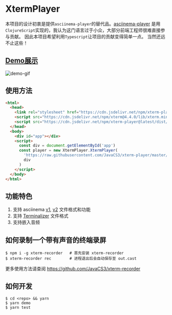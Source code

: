 # XtermPlayer

本项目的设计初衷是提供`asciinema-player`的替代品。[asciinema-player](https://github.com/asciinema/asciinema-player)
是用`ClojureScript`实现的，我认为这门语言过于小众，大部分前端工程师很难直接参与贡献。
因此本项目希望利用`Typescript`让项目的贡献变得简单一点。
当然还远不止这些！

## [Demo展示](https://javacs3.github.io/xterm-player/)

![demo-gif](https://user-images.githubusercontent.com/4168698/77246289-beaeac00-6c60-11ea-93eb-c10506fe484e.gif)

## 使用方法

```html
<html>
  <head>
    <link rel="stylesheet" href="https://cdn.jsdelivr.net/npm/xterm-player@latest/dist/css/xterm-player.min.css" />
    <script src="https://cdn.jsdelivr.net/npm/xterm@4.4.0/lib/xterm.min.js"></script>
    <script src="https://cdn.jsdelivr.net/npm/xterm-player@latest/dist/js/xterm-player.min.js"></script>
  </head>
  <body>
    <div id="app"></div>
    <script>
      const div = document.getElementById('app')
      const player = new XtermPlayer.XtermPlayer(
        'https://raw.githubusercontent.com/JavaCS3/xterm-player/master/assets/1.cast',
        div
      )
    </script>
  </body>
</html>
```

## 功能特色

1. 支持 asciinema [v1](https://github.com/asciinema/asciinema/blob/develop/doc/asciicast-v1.md), [v2](https://github.com/asciinema/asciinema/blob/develop/doc/asciicast-v2.md) 文件格式和功能
2. 支持 [Terminalizer](https://github.com/faressoft/terminalizer-player) 文件格式
3. 支持嵌入音频

## 如何录制一个带有声音的终端录屏

```shell
$ npm i -g xterm-recorder   # 首先安装 xterm-recorder
$ xterm-recorder rec        # 进程退出后会自动保存至 out.cast
```
更多使用方法请查阅 https://github.com/JavaCS3/xterm-recorder

## 如何开发

```shell
$ cd <repo> && yarn
$ yarn demo
$ yarn test
```
